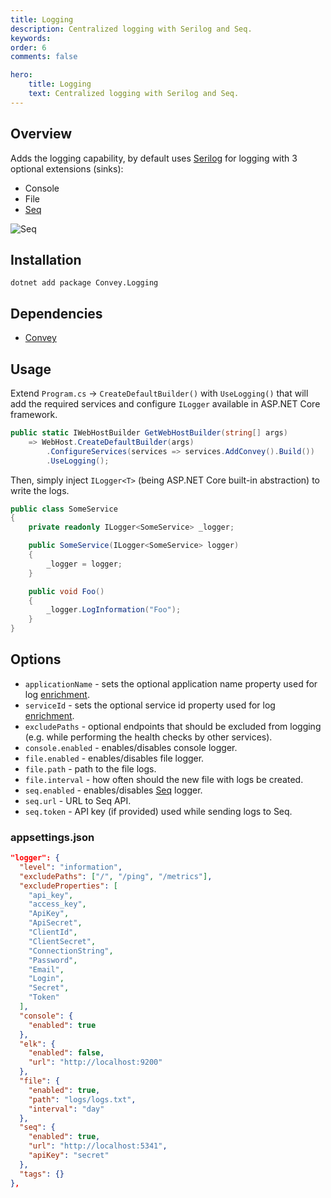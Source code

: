 ```yaml
---
title: Logging
description: Centralized logging with Serilog and Seq.
keywords:
order: 6
comments: false

hero:
    title: Logging
    text: Centralized logging with Serilog and Seq.
---
```


## Overview
Adds the logging capability, by default uses [Serilog](https://serilog.net) for logging with 3 optional extensions (sinks):

* Console
* File
* [Seq](https://datalust.co/seq)

![](/img/seq.png "Seq")

## Installation
`dotnet add package Convey.Logging`

## Dependencies

* [Convey](https://www.nuget.org/packages/Convey)

## Usage

Extend `Program.cs` -> `CreateDefaultBuilder()` with `UseLogging()` that will add the required services and configure `ILogger` available in ASP.NET Core framework. 

```csharp
public static IWebHostBuilder GetWebHostBuilder(string[] args)
    => WebHost.CreateDefaultBuilder(args)
        .ConfigureServices(services => services.AddConvey().Build())
        .UseLogging();
```

Then, simply inject `ILogger<T>` (being ASP.NET Core built-in abstraction) to write the logs.

```csharp
public class SomeService
{
    private readonly ILogger<SomeService> _logger;

    public SomeService(ILogger<SomeService> logger)
    {
        _logger = logger;
    }

    public void Foo()
    {
        _logger.LogInformation("Foo");
    }
}
```

## Options
* `applicationName` - sets the optional application name property used for log [enrichment](https://github.com/serilog/serilog/wiki/Enrichment).
* `serviceId` - sets the optional service id property used for log [enrichment](https://github.com/serilog/serilog/wiki/Enrichment).
* `excludePaths` - optional endpoints that should be excluded from logging (e.g. while performing the health checks by other services).
* `console.enabled` - enables/disables console logger.
* `file.enabled` - enables/disables file logger.
* `file.path` - path to the file logs.
* `file.interval` - how often should the new file with logs be created.
* `seq.enabled` - enables/disables [Seq](https://datalust.co/seq) logger.
* `seq.url` - URL to Seq API.
* `seq.token` - API key (if provided) used while sending logs to Seq.


### appsettings.json

```json
"logger": {
  "level": "information",
  "excludePaths": ["/", "/ping", "/metrics"],
  "excludeProperties": [
    "api_key",
    "access_key",
    "ApiKey",
    "ApiSecret",
    "ClientId",
    "ClientSecret",
    "ConnectionString",
    "Password",
    "Email",
    "Login",
    "Secret",
    "Token"
  ],
  "console": {
    "enabled": true
  },
  "elk": {
    "enabled": false,
    "url": "http://localhost:9200"
  },
  "file": {
    "enabled": true,
    "path": "logs/logs.txt",
    "interval": "day"
  },
  "seq": {
    "enabled": true,
    "url": "http://localhost:5341",
    "apiKey": "secret"
  },
  "tags": {}
},
```